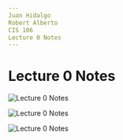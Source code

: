 ```yaml
---
Juan Hidalgo 
Robert Alberto 
CIS 106 
Lecture 0 Notes
---
```

# Lecture 0 Notes

![Lecture 0 Notes](l0.1.jpg)

![Lecture 0 Notes](l0.2.jpg)

![Lecture 0 Notes](l0.3.jpg)